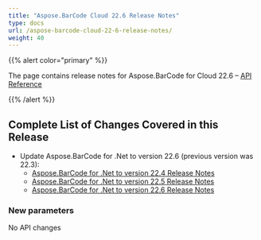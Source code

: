 ```yaml
---
title: "Aspose.BarCode Cloud 22.6 Release Notes"
type: docs
url: /aspose-barcode-cloud-22-6-release-notes/
weight: 40
---
```


{{% alert color="primary" %}}

The page contains release notes for Aspose.BarCode for Cloud 22.6 – [API Reference](https://apireference.aspose.cloud/barcode/)

{{% /alert %}}

## **Complete List of Changes Covered in this Release**

- Update Aspose.BarCode for .Net to version 22.6 (previous version was 22.3):
  - [Aspose.BarCode for .Net to version 22.4 Release Notes](https://docs.aspose.com/barcode/net/aspose-barcode-for-net-22-4-release-notes/)
  - [Aspose.BarCode for .Net to version 22.5 Release Notes](https://docs.aspose.com/barcode/net/aspose-barcode-for-net-22-5-release-notes/)
  - [Aspose.BarCode for .Net to version 22.6 Release Notes](https://docs.aspose.com/barcode/net/aspose-barcode-for-net-22-6-release-notes/)

### **New parameters**

No API changes
